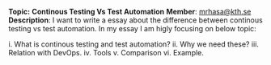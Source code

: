 ****Topic:**** ****Continous Testing Vs Test Automation****
**Member**: mrhasa@kth.se
**Description**: I want to write a essay about the difference between continous testing vs test automation. In my essay I am higly focusing on below topic:

i. What is continous testing and test automation?
ii. Why we need these?
iii. Relation with DevOps.
iv. Tools
v. Comparison 
vi. Example.
